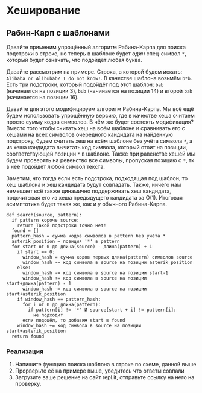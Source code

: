 # Хеширование
## Рабин-Карп с шаблонами

Давайте применим упрощённый алгоритм Рабина-Карпа для поиска подстроки в строке, но теперь в шаблоне будет *один* спец-символ `*`, который будет означать, что подойдёт любая буква.

Давайте рассмотрим на примере. Строка, в которой будем искать:  `Alibaba or Alibubab? I do not know!`. В качестве шаблона возьмём `b*b`. Есть три подстроки, который подойдёт под этот шаблон: `bab` (начинается на позиции 3), `bub` (начинается на позиции 14) и второй `bab` (начинается на позиции 16).

Давайте для этого модифицируем алгоритм Рабина-Карпа. Мы всё ещё будем использовать упрощённую версию, где в качестве хеша считаем просто сумму кодов символов. В чём же будет состоять модификация? Вместо того чтобы считать хеш на всём шаблоне и сравнивать его с хешами на всех символов очередного кандидата на найденную подстроку, будем считать хеш на всём шаблоне без учёта символа `*`, а из хеша кандидата вычитать код символа, который стоит на позиции, соответствующей позиции `*` в шаблоне. Также при равенстве хешей мы будем проверять на ревенство все символы, пропуская позицию с `*`, тк в неё подойдёт любой символ текста.

Заметим, что тогда если есть подстрока, подходящая под шаблон, то хеш шаблона и хеш кандидата будут совпадать. Также, ничего нам немешает всё также динамично поддерживать хеш кандидата, подсчитывая его из хеша предыдущего кандидата за O(1). Итоговая асимптотика будет такая же, как и у обычного Рабина-Карпа.

```
def search(source, pattern):
  if pattern короче source:
    return Такой подстроки точно нет!
  found = []
  pattern_hash = сумма кодов символов в pattern без учёта *
  asterik_position = позиция '*' в pattern
  for start от 0 до длина(source) - длина(pattern) + 1
    if start == 0:
      window_hash = сумма кодов первых длина(pattern) символов source
      window_hash -= код символа в source на позиции asterik_position
    else:
      window_hash -= код символа в source на позиции start-1
      window_hash += код символа в source на позиции start+длина(pattern) - 1
      window_hash -= код символа в source на позиции start+asterik_position
    if window_hash == pattern_hash:
      for i от 0 до длина(pattern):
        if pattern[i] != '*' И source[start + i] != pattern[i]:
          не подходит
      если подошёл, то добавим start в found
    window_hash += код символа в source на позиции start+asterik_position
  return found
```

### Реализация
1. Напишите функцию поиска шаблона в строке по схеме, данной выше
2. Прорверьте её на примере выше, убедитесь что ответы совпали
3. Загрузите ваше решение на сайт repl.it, отправьте ссылку на него на проверку.